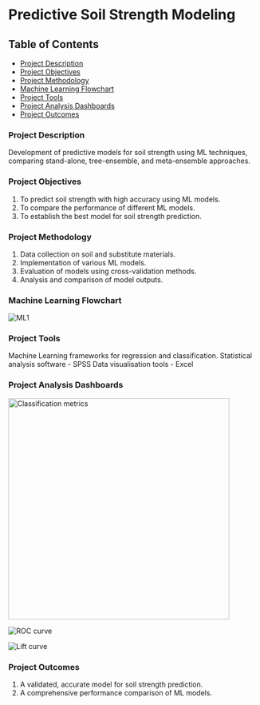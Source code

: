 # Predictive Soil Strength Modeling

## Table of Contents
- [Project Description](#project-description)
- [Project Objectives](#project-objectives)
- [Project Methodology](#project-methodology)
- [Machine Learning Flowchart](#machine-learning-flowchart)
- [Project Tools](#project-tools)
- [Project Analysis Dashboards](#project-analysis-dashboards)
- [Project Outcomes](#project-outcomes)

  
### Project Description
Development of predictive models for soil strength using ML techniques, comparing stand-alone, tree-ensemble, and meta-ensemble approaches.

### Project Objectives
1. To predict soil strength with high accuracy using ML models.
2. To compare the performance of different ML models.
3. To establish the best model for soil strength prediction.

### Project Methodology
1. Data collection on soil and substitute materials.
2. Implementation of various ML models.
3. Evaluation of models using cross-validation methods.
4. Analysis and comparison of model outputs.

### Machine Learning Flowchart
![ML1](https://github.com/eyowhite/Modeling-Ground-Improvement/assets/151957176/71609592-f325-4855-bc7b-b287033bc696)

### Project Tools

Machine Learning frameworks for regression and classification.
Statistical analysis software - SPSS
Data visualisation tools - Excel

### Project Analysis Dashboards

<img width="443" alt="Classification metrics" src="https://github.com/eyowhite/Modeling-Ground-Improvement/assets/151957176/1cf1d27f-b07c-4da1-8fa9-35b847ff499d">

![ROC curve](https://github.com/eyowhite/Modeling-Ground-Improvement/assets/151957176/4da16ca9-c8cc-4616-b4f3-d66ed8b12f26)

![Lift curve](https://github.com/eyowhite/Modeling-Ground-Improvement/assets/151957176/6515e770-1615-4509-aae3-345fd91c0446)

### Project Outcomes
1. A validated, accurate model for soil strength prediction.
2. A comprehensive performance comparison of ML models.


